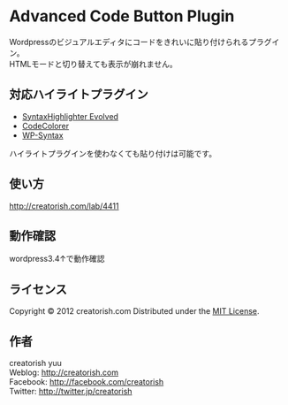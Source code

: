 Advanced Code Button Plugin
======================
Wordpressのビジュアルエディタにコードをきれいに貼り付けられるプラグイン。  
HTMLモードと切り替えても表示が崩れません。

対応ハイライトプラグイン
------
+    [SyntaxHighlighter Evolved](http://wordpress.org/extend/plugins/syntaxhighlighter/)
+    [CodeColorer](http://wordpress.org/extend/plugins/codecolorer/)
+    [WP-Syntax](http://wordpress.org/extend/plugins/wp-syntax/)

ハイライトプラグインを使わなくても貼り付けは可能です。

使い方
------
http://creatorish.com/lab/4411

動作確認
------
wordpress3.4↑で動作確認

ライセンス
--------
[MIT]: http://www.opensource.org/licenses/mit-license.php
Copyright &copy; 2012 creatorish.com
Distributed under the [MIT License][mit].

作者
--------
creatorish yuu  
Weblog: <http://creatorish.com>  
Facebook: <http://facebook.com/creatorish>  
Twitter: <http://twitter.jp/creatorish>